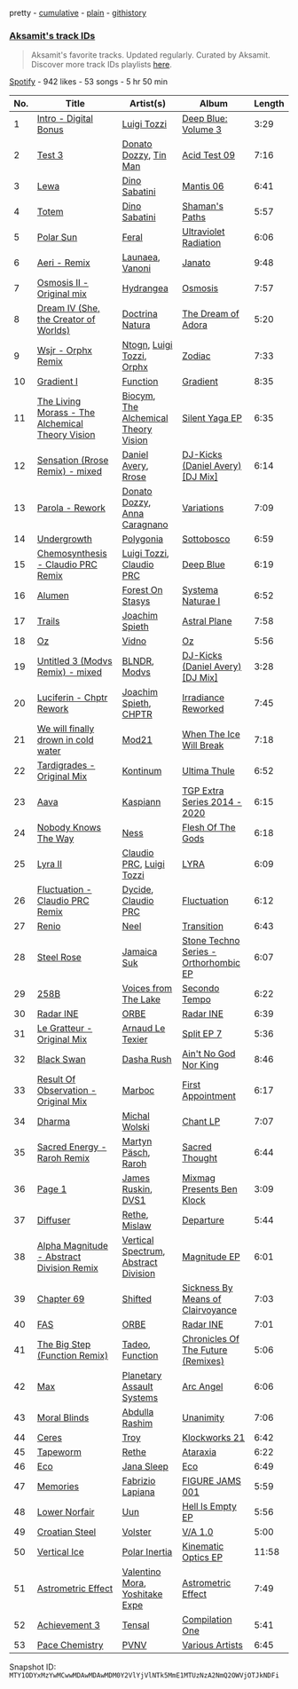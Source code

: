 pretty - [cumulative](/playlists/cumulative/37i9dQZF1DXdO4V8LPxYLN.md) - [plain](/playlists/plain/37i9dQZF1DXdO4V8LPxYLN) - [githistory](https://github.githistory.xyz/mackorone/spotify-playlist-archive/blob/main/playlists/plain/37i9dQZF1DXdO4V8LPxYLN)

### [Aksamit's track IDs](https://open.spotify.com/playlist/37i9dQZF1DXdO4V8LPxYLN)

> Aksamit's favorite tracks\. Updated regularly\. Curated by Aksamit\. Discover more track IDs playlists <a href="spotify:genre:track\_id">here</a>.

[Spotify](https://open.spotify.com/user/spotify) - 942 likes - 53 songs - 5 hr 50 min

| No. | Title | Artist(s) | Album | Length |
|---|---|---|---|---|
| 1 | [Intro \- Digital Bonus](https://open.spotify.com/track/76CMyBJRfNL1LtMAGiVMUp) | [Luigi Tozzi](https://open.spotify.com/artist/3gqqyAsMBj22JNd5zPx2cY) | [Deep Blue: Volume 3](https://open.spotify.com/album/5ELDWlPGivcxK2rpZ335ng) | 3:29 |
| 2 | [Test 3](https://open.spotify.com/track/2HuwOHBRd0xWbwJG06ISo4) | [Donato Dozzy](https://open.spotify.com/artist/2LmP2eHIAmprDBQfi4jiBC), [Tin Man](https://open.spotify.com/artist/4YQ15R2T0Of3KFHjkxOIRS) | [Acid Test 09](https://open.spotify.com/album/7i3DkqK4NqOlBnYeS4VYcJ) | 7:16 |
| 3 | [Lewa](https://open.spotify.com/track/50tAFOfY6E6pA3YbnmC8JV) | [Dino Sabatini](https://open.spotify.com/artist/254k960TtnSDGQKOFGaWS3) | [Mantis 06](https://open.spotify.com/album/6OgTNtx0SyAyDpBTrGxh9O) | 6:41 |
| 4 | [Totem](https://open.spotify.com/track/7jJBebuyBY0q6JLZBi0vsk) | [Dino Sabatini](https://open.spotify.com/artist/254k960TtnSDGQKOFGaWS3) | [Shaman's Paths](https://open.spotify.com/album/06swVWIz2mNEIKFnn3bydk) | 5:57 |
| 5 | [Polar Sun](https://open.spotify.com/track/06q6TAGyfkbR84sjsTv0sC) | [Feral](https://open.spotify.com/artist/2TlxOsDtu4KuBpdrQctnyu) | [Ultraviolet Radiation](https://open.spotify.com/album/6XydHT4UXJImxP2pIBBtta) | 6:06 |
| 6 | [Aeri \- Remix](https://open.spotify.com/track/6vHs8E9tsFDFnRb2cqtfoY) | [Launaea](https://open.spotify.com/artist/2agmlkkygZzdwJ9349yacQ), [Vanoni](https://open.spotify.com/artist/7dkAZ5RlP2uuyk1IhA3rt9) | [Janato](https://open.spotify.com/album/6OGflH3BN8Jfh9UuiCnrKx) | 9:48 |
| 7 | [Osmosis II \- Original mix](https://open.spotify.com/track/1dnuQEAPGR0NtmH0vYoSFh) | [Hydrangea](https://open.spotify.com/artist/7gCpOCx10DYCHm2tvGjw2q) | [Osmosis](https://open.spotify.com/album/0n5eJD3gR7zykvFtjvH62O) | 7:57 |
| 8 | [Dream IV \(She, the Creator of Worlds\)](https://open.spotify.com/track/4tgGSg5DQRt5U7MRi0eo0h) | [Doctrina Natura](https://open.spotify.com/artist/3dmLYjvNvD0X0Do56nKILH) | [The Dream of Adora](https://open.spotify.com/album/3LomO4uAgVCd9JSg6iKbqq) | 5:20 |
| 9 | [Wsjr \- Orphx Remix](https://open.spotify.com/track/2YSTWbjvgq6C3stKSeSwKI) | [Ntogn](https://open.spotify.com/artist/3VkzdhMDVlIcXwb1sGNzYC), [Luigi Tozzi](https://open.spotify.com/artist/3gqqyAsMBj22JNd5zPx2cY), [Orphx](https://open.spotify.com/artist/4mNIz9D4L2JGnpUmkvMFMV) | [Zodiac](https://open.spotify.com/album/1kHELDt5HUVmkfvDN5MecH) | 7:33 |
| 10 | [Gradient I](https://open.spotify.com/track/1FbEQxVeSIvSMBSVLznek1) | [Function](https://open.spotify.com/artist/6eu3TBnYM3SrkUU59SFhgp) | [Gradient](https://open.spotify.com/album/60nBAJBPCiA8za19jwKlZV) | 8:35 |
| 11 | [The Living Morass \- The Alchemical Theory Vision](https://open.spotify.com/track/3ZsoWq8GxNrl1ZIeKRKWhW) | [Biocym](https://open.spotify.com/artist/6LwpZXBi6Fm9mg8Hxa6ieT), [The Alchemical Theory Vision](https://open.spotify.com/artist/6cM7Co1iuXUvCIDwkoCxgh) | [Silent Yaga EP](https://open.spotify.com/album/4MszdzmvJXJ2OTQEXMr9gb) | 6:35 |
| 12 | [Sensation \(Rrose Remix\) \- mixed](https://open.spotify.com/track/6lZ9W2ixdEVXwb8EnXolyM) | [Daniel Avery](https://open.spotify.com/artist/1EULJuDFWpZ9xg4YwtUGGt), [Rrose](https://open.spotify.com/artist/5naKaYAyzzuPDsh4H2dwyT) | [DJ\-Kicks \(Daniel Avery\) \[DJ Mix\]](https://open.spotify.com/album/4vD7rvkxOtsmkjqNWNv6bJ) | 6:14 |
| 13 | [Parola \- Rework](https://open.spotify.com/track/0GQZojX9G6n6YADImDzYW4) | [Donato Dozzy](https://open.spotify.com/artist/2LmP2eHIAmprDBQfi4jiBC), [Anna Caragnano](https://open.spotify.com/artist/29MmyntTLNqDaII5ysLgJZ) | [Variations](https://open.spotify.com/album/2nxvM7BXWZqeqkMO3e2zck) | 7:09 |
| 14 | [Undergrowth](https://open.spotify.com/track/21x3MJkvrwN7khg3id76mq) | [Polygonia](https://open.spotify.com/artist/1bvMkEwyURFPl2eDGZieUm) | [Sottobosco](https://open.spotify.com/album/3iTJCEeHUMU9gNkQMBa2Ms) | 6:59 |
| 15 | [Chemosynthesis \- Claudio PRC Remix](https://open.spotify.com/track/1hDJg4mrE6oCPidjgTefEb) | [Luigi Tozzi](https://open.spotify.com/artist/3gqqyAsMBj22JNd5zPx2cY), [Claudio PRC](https://open.spotify.com/artist/5qbXOiqkhAk2GEvpkma7xj) | [Deep Blue](https://open.spotify.com/album/2mV5VOADJfTyc1CZVmnDlh) | 6:19 |
| 16 | [Alumen](https://open.spotify.com/track/3UGtvzgyFufQrrM8UBI5ox) | [Forest On Stasys](https://open.spotify.com/artist/2488XuqS0fAwu9PkXpYsbM) | [Systema Naturae I](https://open.spotify.com/album/08BxzfrMcOtsD5D2RjPenL) | 6:52 |
| 17 | [Trails](https://open.spotify.com/track/1BDO98jEsdgjPsfvgRIIcV) | [Joachim Spieth](https://open.spotify.com/artist/2EwAX9aQZtKjs0EmZ1LrQJ) | [Astral Plane](https://open.spotify.com/album/59emWSCVpJRjXy8BulnM3X) | 7:58 |
| 18 | [Oz](https://open.spotify.com/track/6wsJQSVHfCHgE13J3vfxmq) | [Vidno](https://open.spotify.com/artist/2uBgJ4hDGwZM5r9MbLNZwy) | [Oz](https://open.spotify.com/album/0cFC3Qcw6MiBuTzl61Lczd) | 5:56 |
| 19 | [Untitled 3 \(Modvs Remix\) \- mixed](https://open.spotify.com/track/5hDrUXm39PyeVE6dseITDu) | [BLNDR](https://open.spotify.com/artist/6nJ0ByWSHN4TnDpiojmwIN), [Modvs](https://open.spotify.com/artist/2BEktaqnJQvz86OWEnMbT3) | [DJ\-Kicks \(Daniel Avery\) \[DJ Mix\]](https://open.spotify.com/album/4vD7rvkxOtsmkjqNWNv6bJ) | 3:28 |
| 20 | [Luciferin \- Chptr Rework](https://open.spotify.com/track/30ce3ZlH7imUmuJEjfeekg) | [Joachim Spieth](https://open.spotify.com/artist/2EwAX9aQZtKjs0EmZ1LrQJ), [CHPTR](https://open.spotify.com/artist/5tEKLdMk9RUCx7BfdYGJLu) | [Irradiance Reworked](https://open.spotify.com/album/7f7gr1qD6a7MZ6ZfKCv2zZ) | 7:45 |
| 21 | [We will finally drown in cold water](https://open.spotify.com/track/0IpYX2ZX4VmqmHH7JTrjnM) | [Mod21](https://open.spotify.com/artist/2f8w4jBmHWNCTi0zx784a9) | [When The Ice Will Break](https://open.spotify.com/album/1ZfdBce9zjU8GsfUP6EUXs) | 7:18 |
| 22 | [Tardigrades \- Original Mix](https://open.spotify.com/track/4b50mQ2JktGe4gQDDO8D9t) | [Kontinum](https://open.spotify.com/artist/7jYPXtaFNntRhw6Rl0NoGG) | [Ultima Thule](https://open.spotify.com/album/6fM8MURBxsEIArYWt4GzSv) | 6:52 |
| 23 | [Aava](https://open.spotify.com/track/3MhCVDf9GG1hAo8lz079CY) | [Kaspiann](https://open.spotify.com/artist/5n7XZrgUJenKAcceRSJIKa) | [TGP Extra Series 2014 \- 2020](https://open.spotify.com/album/2fnhtnWV4TL6vRWQTXO84S) | 6:15 |
| 24 | [Nobody Knows The Way](https://open.spotify.com/track/6Sl24dgqGEbntTq1d39jND) | [Ness](https://open.spotify.com/artist/6k7Gdv0KGMT1P4dDUjOVSw) | [Flesh Of The Gods](https://open.spotify.com/album/1AzD2pSjyg7Hbo4QtDukkm) | 6:18 |
| 25 | [Lyra II](https://open.spotify.com/track/5D0cYaBH7s9VZWsLOKfq3I) | [Claudio PRC](https://open.spotify.com/artist/5qbXOiqkhAk2GEvpkma7xj), [Luigi Tozzi](https://open.spotify.com/artist/3gqqyAsMBj22JNd5zPx2cY) | [LYRA](https://open.spotify.com/album/5LidrbnVxn41aV9CEEtOW9) | 6:09 |
| 26 | [Fluctuation \- Claudio PRC Remix](https://open.spotify.com/track/5c0JhiQMvaX5HZWixebKYN) | [Dycide](https://open.spotify.com/artist/1NNz8MtqvD8S4axNyCv8DE), [Claudio PRC](https://open.spotify.com/artist/5qbXOiqkhAk2GEvpkma7xj) | [Fluctuation](https://open.spotify.com/album/14EThwp1u0B4C4PbEnNH7s) | 6:12 |
| 27 | [Renio](https://open.spotify.com/track/29VDgZcqnBeq5AnWsWYiHr) | [Neel](https://open.spotify.com/artist/2IqUsUSES4M30F9VrAJuzx) | [Transition](https://open.spotify.com/album/1uDBrMv8z6LC58nfcwxtNS) | 6:43 |
| 28 | [Steel Rose](https://open.spotify.com/track/5mfuEiVPfP2CWPC2IW2NIo) | [Jamaica Suk](https://open.spotify.com/artist/5LeWZsLNESW0TzNIiWkIWN) | [Stone Techno Series \- Orthorhombic EP](https://open.spotify.com/album/46xAqn9pmeusQ8Gu2EbFmt) | 6:07 |
| 29 | [258B](https://open.spotify.com/track/0ntCqt8LWKXnuy9V1N1a9x) | [Voices from The Lake](https://open.spotify.com/artist/5SbbRrhr7qhyu1jv75AzOh) | [Secondo Tempo](https://open.spotify.com/album/7LT88gelj5jXHY0r8YdvaC) | 6:22 |
| 30 | [Radar INE](https://open.spotify.com/track/4cYhSJQaeKw4fGu8MLBcjL) | [ORBE](https://open.spotify.com/artist/24kYt2MnqryNuu4eiHTapf) | [Radar INE](https://open.spotify.com/album/1GF5Zv1I5677Z9GfIHLyy6) | 6:39 |
| 31 | [Le Gratteur \- Original Mix](https://open.spotify.com/track/3FCSLaI5ClQFFhoVO439vP) | [Arnaud Le Texier](https://open.spotify.com/artist/7Gj9kZNsS1xUZTERqOpxmB) | [Split EP 7](https://open.spotify.com/album/56W1lpAbooXf1U8LLZqTDA) | 5:36 |
| 32 | [Black Swan](https://open.spotify.com/track/2sfqPe4FTSdpHGtSLbVFxl) | [Dasha Rush](https://open.spotify.com/artist/3rZmhfLsLJ5uCKCcN3JVr4) | [Ain't No God Nor King](https://open.spotify.com/album/1g2cOK5ubpw90j6mldIq3M) | 8:46 |
| 33 | [Result Of Observation \- Original Mix](https://open.spotify.com/track/2BnEpdhBqTeo777Jy5SEfe) | [Marboc](https://open.spotify.com/artist/150IALYwlaBqGUiub9H6EK) | [First Appointment](https://open.spotify.com/album/6MUuitoEVZSbNfTCDBMx23) | 6:17 |
| 34 | [Dharma](https://open.spotify.com/track/0P64wyVy2pbyVGCqFqo4hT) | [Michal Wolski](https://open.spotify.com/artist/4wEs0g9b7mI3JZTg3cOIac) | [Chant LP](https://open.spotify.com/album/4L3xs4Ci8Bs4vATEvMdB3g) | 7:07 |
| 35 | [Sacred Energy \- Raroh Remix](https://open.spotify.com/track/2HRY5xIBTg1hHHnPguTnkR) | [Martyn Päsch](https://open.spotify.com/artist/44LSGxRqbp1PaVgr6emXM4), [Raroh](https://open.spotify.com/artist/0X8u7Sdh89o8GuS8NE7Uiw) | [Sacred Thought](https://open.spotify.com/album/36YwzjsR8OVl0r0VTT2cjW) | 6:44 |
| 36 | [Page 1](https://open.spotify.com/track/4mwbuW659PR4YIaXcDgzH0) | [James Ruskin](https://open.spotify.com/artist/1CxlOLe7rJ6EO7aPMxi9Xx), [DVS1](https://open.spotify.com/artist/2xrOogbM0l6NzOSp4zZ3IP) | [Mixmag Presents Ben Klock](https://open.spotify.com/album/6HkJq36kYwQWCyXWEePIRs) | 3:09 |
| 37 | [Diffuser](https://open.spotify.com/track/4Lgn6ceez2BCx6odoMZmNP) | [Rethe](https://open.spotify.com/artist/0cJIGBg9q04ypOJlNL0J2O), [Mislaw](https://open.spotify.com/artist/1Ahtz0gmRMEoWRcuoQR1AK) | [Departure](https://open.spotify.com/album/2dhEGAzOyLrwc14AdVo8LU) | 5:44 |
| 38 | [Alpha Magnitude \- Abstract Division Remix](https://open.spotify.com/track/3mQVrUkIaYVe95PnefLdm9) | [Vertical Spectrum](https://open.spotify.com/artist/3QW7ohP40ZOrxsHNn1lO4m), [Abstract Division](https://open.spotify.com/artist/6vJQQlRxEwIOVYv2NrmODp) | [Magnitude EP](https://open.spotify.com/album/7lNE6UuQLjgo5HdeUjfetV) | 6:01 |
| 39 | [Chapter 69](https://open.spotify.com/track/70ulyQNtHbhWKSlqkyU7jl) | [Shifted](https://open.spotify.com/artist/3quiO6Un8G55TpLqs3gRv8) | [Sickness By Means of Clairvoyance](https://open.spotify.com/album/5rSwX1hdrC9LyznGpkH3dE) | 7:03 |
| 40 | [FAS](https://open.spotify.com/track/19JEkbcEFVCwVV3UoNIoay) | [ORBE](https://open.spotify.com/artist/24kYt2MnqryNuu4eiHTapf) | [Radar INE](https://open.spotify.com/album/1GF5Zv1I5677Z9GfIHLyy6) | 7:01 |
| 41 | [The Big Step \(Function Remix\)](https://open.spotify.com/track/1T5dLwxOXgV5vKKy7DuWDI) | [Tadeo](https://open.spotify.com/artist/3fiFznyE9dPhAnc8sERV9S), [Function](https://open.spotify.com/artist/5i230MK4qMP2UfLo3FZoWu) | [Chronicles Of The Future \(Remixes\)](https://open.spotify.com/album/2Ld44mVj2iRjyP8JojE6Pg) | 5:06 |
| 42 | [Max](https://open.spotify.com/track/7Dnwkdv6iM974DVBpCe7sp) | [Planetary Assault Systems](https://open.spotify.com/artist/7umQgFrDu3yrchEbFfJd60) | [Arc Angel](https://open.spotify.com/album/2Ip5pSdQF7SGyBIAlGeIp3) | 6:06 |
| 43 | [Moral Blinds](https://open.spotify.com/track/1pQbz9fOGYRkCcWmy2F1k0) | [Abdulla Rashim](https://open.spotify.com/artist/4g5SU1fg3hsPo4TYJ3UEl2) | [Unanimity](https://open.spotify.com/album/2ZhR4kN2tKq1m12yK1DMqp) | 7:06 |
| 44 | [Ceres](https://open.spotify.com/track/1pD4Z5dIRA7SIyhnPPs8Sg) | [Troy](https://open.spotify.com/artist/3LjP4c5kR69wiWiMJJ76Nt) | [Klockworks 21](https://open.spotify.com/album/6iSxIlI0aEhI8qKQGK3mmk) | 6:42 |
| 45 | [Tapeworm](https://open.spotify.com/track/3EWMH95wrhmscPMHltsLQx) | [Rethe](https://open.spotify.com/artist/0cJIGBg9q04ypOJlNL0J2O) | [Ataraxia](https://open.spotify.com/album/57PDAJiNcDFmpkoWDat0Rc) | 6:22 |
| 46 | [Eco](https://open.spotify.com/track/0WZ5a0z3O1x284noYc4rRk) | [Jana Sleep](https://open.spotify.com/artist/1j6asNkDb24x7Fxm8tlukL) | [Eco](https://open.spotify.com/album/6PAie51n2ylq02viVvOv1H) | 6:49 |
| 47 | [Memories](https://open.spotify.com/track/0vp83hvcmTPcjhWM2YzIRA) | [Fabrizio Lapiana](https://open.spotify.com/artist/4eCPw0vRNTVSSTERSH6aUY) | [FIGURE JAMS 001](https://open.spotify.com/album/77pre9eDDlOhnxa0TQnzm3) | 5:59 |
| 48 | [Lower Norfair](https://open.spotify.com/track/0bQPjjWiNrtPBdyt570MRc) | [Uun](https://open.spotify.com/artist/4CZJ0wOrcOkkYwB5rLSgzV) | [Hell Is Empty EP](https://open.spotify.com/album/2Ml00ngoYCkyR5XerBpLFv) | 5:56 |
| 49 | [Croatian Steel](https://open.spotify.com/track/2jaTSJDlx44kqwBFW8wwGG) | [Volster](https://open.spotify.com/artist/4kQues2Z7iz7pr1cxbjb1I) | [V/A 1.0](https://open.spotify.com/album/6uYEST6aS3QictZAMfyucj) | 5:00 |
| 50 | [Vertical Ice](https://open.spotify.com/track/3C3gWi1vRZxZRPoNHnVTaU) | [Polar Inertia](https://open.spotify.com/artist/0WStQnW9WLEG01RKPDB0oy) | [Kinematic Optics EP](https://open.spotify.com/album/7ssmG4eEaxOMymsZtA3oI7) | 11:58 |
| 51 | [Astrometric Effect](https://open.spotify.com/track/0NdgrIAxx2eF9LKzytlcAE) | [Valentino Mora](https://open.spotify.com/artist/1U9VJ1tPataidARB8IBkAk), [Yoshitake Expe](https://open.spotify.com/artist/0yni3vyGzjz2qE19uzarEx) | [Astrometric Effect](https://open.spotify.com/album/6o7X2ent0HOw4PD2IcfN5J) | 7:49 |
| 52 | [Achievement 3](https://open.spotify.com/track/2wiZS58qQCMAtf66IHDrXj) | [Tensal](https://open.spotify.com/artist/3mRdWhXS0ujP6WUjpOiHB1) | [Compilation One](https://open.spotify.com/album/16tsQvb1JrMpyiLXQMVBqC) | 5:41 |
| 53 | [Pace Chemistry](https://open.spotify.com/track/33olisitkJSIsGypRWmDVL) | [PVNV](https://open.spotify.com/artist/0bHUeo6y8JR9GwawQRsYMA) | [Various Artists](https://open.spotify.com/album/52gGWRpHNjEuVBwBgcD63s) | 6:45 |

Snapshot ID: `MTY1ODYxMzYwMCwwMDAwMDAwMDM0Y2VlYjVlNTk5MmE1MTUzNzA2NmQ2OWVjOTJkNDFi`

